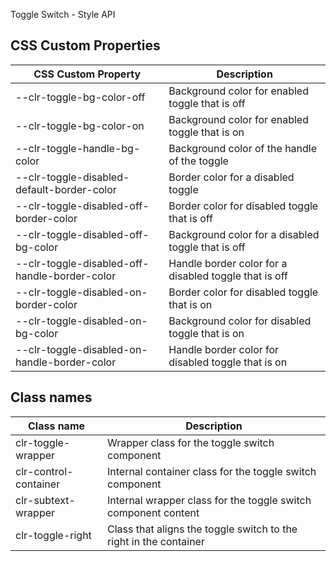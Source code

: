 Toggle Switch - Style API

## CSS Custom Properties

| CSS Custom Property                           | Description                                           |
| --------------------------------------------- | ----------------------------------------------------- |
| --clr-toggle-bg-color-off                     | Background color for enabled toggle that is off       |
| --clr-toggle-bg-color-on                      | Background color for enabled toggle that is on        |
| --clr-toggle-handle-bg-color                  | Background color of the handle of the toggle          |
| --clr-toggle-disabled-default-border-color    | Border color for a disabled toggle                    |
| --clr-toggle-disabled-off-border-color        | Border color for disabled toggle that is off          |
| --clr-toggle-disabled-off-bg-color            | Background color for a disabled toggle that is off    |
| --clr-toggle-disabled-off-handle-border-color | Handle border color for a disabled toggle that is off |
| --clr-toggle-disabled-on-border-color         | Border color for disabled toggle that is on           |
| --clr-toggle-disabled-on-bg-color             | Background color for disabled toggle that is on       |
| --clr-toggle-disabled-on-handle-border-color  | Handle border color for disabled toggle that is on    |

## Class names

| Class name            | Description                                                       |
| --------------------- | ----------------------------------------------------------------- |
| clr-toggle-wrapper    | Wrapper class for the toggle switch component                     |
| clr-control-container | Internal container class for the toggle switch component          |
| clr-subtext-wrapper   | Internal wrapper class for the toggle switch component content    |
| clr-toggle-right      | Class that aligns the toggle switch to the right in the container |
